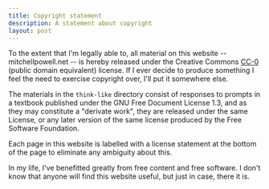 ```yaml
---
title: Copyright statement
description: A statement about copyright
layout: post
---
```


To the extent that I'm legally able to, all material on this website -- mitchellpowell.net -- is hereby released under the Creative Commons [CC-0](https://creativecommons.org/share-your-work/public-domain/cc0) (public domain equivalent) license. If I ever decide to produce something I feel the need to exercise copyright over, I'll put it somewhere else.

The materials in the `think-like` directory consist of responses to prompts in a textbook published under the GNU Free Document License 1.3, and as they may constitute a "derivate work", they are released under the same License, or any later version of the same license produced by the Free Software Foundation.

Each page in this website is labelled with a license statement at the bottom of the page to eliminate any ambiguity about this.

In my life, I've benefitted greatly from free content and free software. I don't know that anyone will find this website useful, but just in case, there it is.
